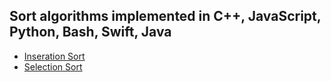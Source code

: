 ## Sort algorithms implemented in C++, JavaScript, Python, Bash, Swift, Java

- [Inseration Sort](inseration-sort/README.md)
- [Selection Sort](selection-sort/README.md)